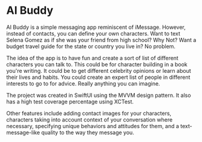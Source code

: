 # AI Buddy

AI Buddy is a simple messaging app reminiscent of iMessage. However, instead of contacts, you can define your own characters. Want to text Selena Gomez as if she was your friend from high school? Why Not? Want a budget travel guide for the state or country you live in? No problem. 

The idea of the app is to have fun and create a sort of list of different characters you can talk to. This could be for character building in a book you're writing. It could be to get different celebrity opinions or learn about their lives and habits. You could create an expert list of people in different interests to go to for advice. Really anything you can imagine. 

The project was created in SwiftUI using the MVVM design pattern. It also has a high test coverage percentage using XCTest. 

Other features include adding contact images for your characters, characters taking into account context of your conversation where necessary, specifying unique behaviors and attitudes for them, and a text-message-like quality to the way they message you. 
